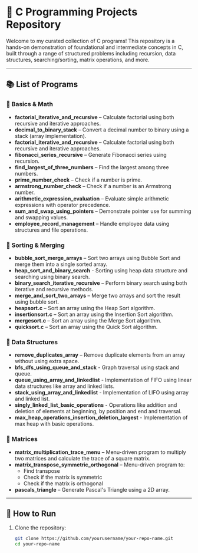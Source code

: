 # 🔧 C Programming Projects Repository

Welcome to my curated collection of C programs! This repository is a hands-on demonstration of foundational and intermediate concepts in C, built through a range of structured problems including recursion, data structures, searching/sorting, matrix operations, and more.

---

## 📚 List of Programs

### 🔢 Basics & Math
- **factorial_iterative_and_recursive** – Calculate factorial using both recursive and iterative approaches.
- **decimal_to_binary_stack** – Convert a decimal number to binary using a stack (array implementation).
- **factorial_iterative_and_recursive** – Calculate factorial using both recursive and iterative approaches.
- **fibonacci_series_recursive** – Generate Fibonacci series using recursion.
- **find_largest_of_three_numbers** – Find the largest among three numbers.
- **prime_number_check** – Check if a number is prime.
- **armstrong_number_check** – Check if a number is an Armstrong number.
- **arithmetic_expression_evaluation** – Evaluate simple arithmetic expressions with operator precedence.
-  **sum_and_swap_using_pointers** – Demonstrate pointer use for summing and swapping values.
- **employee_record_management** – Handle employee data using structures and file operations.

### 🧹 Sorting & Merging
- **bubble_sort_merge_arrays** – Sort two arrays using Bubble Sort and merge them into a single sorted array.
- **heap_sort_and_binary_search** - Sorting using heap data structure and searching using binary search.
- **binary_search_iterative_recursive** – Perform binary search using both iterative and recursive methods.
- **merge_and_sort_two_arrays** – Merge two arrays and sort the result using bubble sort.
- **heapsort.c** – Sort an array using the Heap Sort algorithm.
- **insertionsort.c** – Sort an array using the Insertion Sort algorithm.
- **mergesort.c** – Sort an array using the Merge Sort algorithm.
- **quicksort.c** – Sort an array using the Quick Sort algorithm.

### 🧠 Data Structures
- **remove_duplicates_array** – Remove duplicate elements from an array without using extra space.
- **bfs_dfs_using_queue_and_stack** - Graph traversal using stack and queue.
- **queue_using_array_and_linkedlist** - Implementation of FIFO using linear data structures like array and linked lists.
- **stack_using_array_and_linkedlist** - Implementation of LIFO using array and linked list.
- **singly_linked_list_basic_operations** - Operations like addition and deletion of elements at beginning, by position and end and traversal.
- **max_heap_operations_insertion_deletion_largest** - Implementation of max heap with basic operations. 
  
### 🧮 Matrices
- **matrix_multiplication_trace_menu** – Menu-driven program to multiply two matrices and calculate the trace of a square matrix.
- **matrix_transpose_symmetric_orthogonal** – Menu-driven program to:
  - Find transpose
  - Check if the matrix is symmetric
  - Check if the matrix is orthogonal
- **pascals_triangle** – Generate Pascal's Triangle using a 2D array.

---

## 🚀 How to Run

1. Clone the repository:
   ```bash
   git clone https://github.com/yourusername/your-repo-name.git
   cd your-repo-name
